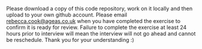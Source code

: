 Please download a copy of this code repository, work on it locally and then upload to your own github account.
Please email rebecca.cook@ageas.co.uk when you have completed the exercise to confirm it is ready for review.
Failure to complete the exercise at least 24 hours prior to interview will mean the interview will not go ahead and cannot be reschedule.
Thank you for your understanding :)
